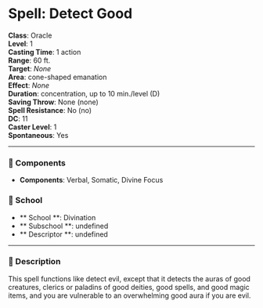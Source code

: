 
# Spell: Detect Good
**Class**: Oracle  
**Level**: 1  
**Casting Time**: 1 action  
**Range**: 60 ft.  
**Target**: _None_  
**Area**: cone-shaped emanation  
**Effect**: _None_  
**Duration**: concentration, up to 10 min./level (D)  
**Saving Throw**: None (none)  
**Spell Resistance**: No (no)  
**DC**: 11  
**Caster Level**: 1  
**Spontaneous**: Yes

---

### 🔮 Components
- **Components**: Verbal, Somatic, Divine Focus

### 🏫 School
- ** School **: Divination
- ** Subschool **: undefined
- ** Descriptor **: undefined
---

### 📜 Description
This spell functions like detect evil, except that it detects the auras of good creatures, clerics or paladins of good deities, good spells, and good magic items, and you are vulnerable to an overwhelming good aura if you are evil.
